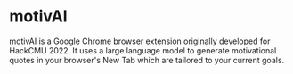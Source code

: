 # motivAI

motivAI is a Google Chrome browser extension originally developed for HackCMU 2022. It uses a large language model to generate motivational quotes in your browser's New Tab which are tailored to your current goals.
